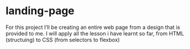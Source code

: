 # landing-page

For this project I’ll be creating an entire web page from a design that is provided to me. I will apply all the lesson i have learnt so far, from HTML (structuing) to CSS (from selectors to flexbox)